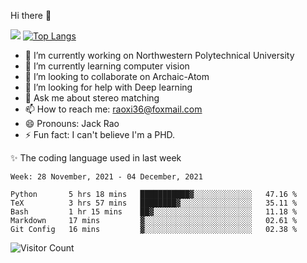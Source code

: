 Hi there 👋

![](https://github-readme-stats.vercel.app/api?username=Raohaocheng)
[![Top Langs](https://github-readme-stats.vercel.app/api/top-langs/?username=Raohaocheng&layout=compact)](https://github.com/anuraghazra/github-readme-stats)

- 🔭 I’m currently working on Northwestern Polytechnical University
- 🌱 I’m currently learning computer vision
- 👯 I’m looking to collaborate on Archaic-Atom
- 🤔 I’m looking for help with Deep learning
- 💬 Ask me about stereo matching
- 📫 How to reach me: raoxi36@foxmail.com
- 😄 Pronouns: Jack Rao
- ⚡ Fun fact: I can't believe I'm a PHD.

✨ The coding language used in last week
<!--START_SECTION:waka-->
```text
Week: 28 November, 2021 - 04 December, 2021

Python       5 hrs 18 mins   ███████████▓░░░░░░░░░░░░░   47.16 % 
TeX          3 hrs 57 mins   ████████▓░░░░░░░░░░░░░░░░   35.11 % 
Bash         1 hr 15 mins    ██▓░░░░░░░░░░░░░░░░░░░░░░   11.18 % 
Markdown     17 mins         ▓░░░░░░░░░░░░░░░░░░░░░░░░   02.61 % 
Git Config   16 mins         ▓░░░░░░░░░░░░░░░░░░░░░░░░   02.38 % 
```
<!--END_SECTION:waka-->

![Visitor Count](https://profile-counter.glitch.me/Raohaocheng/count.svg)
